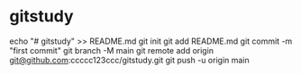 # gitstudy
echo "# gitstudy" >> README.md
git init
git add README.md
git commit -m "first commit"
git branch -M main
git remote add origin git@github.com:ccccc123ccc/gitstudy.git
git push -u origin main
